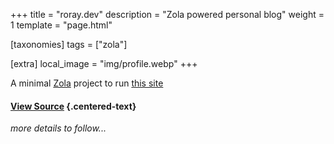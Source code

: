 +++
title = "roray.dev"
description = "Zola powered personal blog"
weight = 1
template = "page.html"

[taxonomies]
tags = ["zola"]

[extra]
local_image = "img/profile.webp"
+++

A minimal [Zola](https://www.getzola.org/) project to run <a href="https://www.roray.dev" target="_blank" rel="noopener noreferrer">this site</a>

#### <a href="https://github.com/rohanray/roray-dev-site" target="_blank" rel="noopener noreferrer">View Source</a> {.centered-text}

_more details to follow..._
